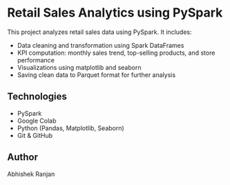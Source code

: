 # Retail Sales Analytics using PySpark

This project analyzes retail sales data using PySpark. It includes:
- Data cleaning and transformation using Spark DataFrames
- KPI computation: monthly sales trend, top-selling products, and store performance
- Visualizations using matplotlib and seaborn
- Saving clean data to Parquet format for further analysis

## Technologies
- PySpark
- Google Colab
- Python (Pandas, Matplotlib, Seaborn)
- Git & GitHub

## Author
Abhishek Ranjan
